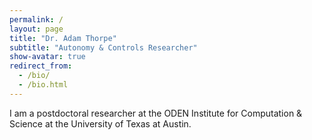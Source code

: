 ```yaml
---
permalink: /
layout: page
title: "Dr. Adam Thorpe"
subtitle: "Autonomy & Controls Researcher"
show-avatar: true
redirect_from:
  - /bio/
  - /bio.html
---
```


I am a postdoctoral researcher at the ODEN Institute for Computation & Science at the University of Texas at Austin. 